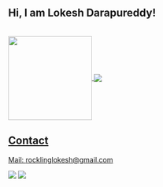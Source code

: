 
<!--
**lokeshrookie/lokeshrookie** is a ✨ _special_ ✨ repository because its `README.md` (this file) appears on your GitHub profile.

Here are some ideas to get you started:

- 🔭 I’m currently working on ...
- 🌱 I’m currently learning ... Cloud & DevOps
- 👯 I’m looking to collaborate on ...
- 🤔 I’m looking for help with ...
- 💬 Ask me about ...
- 📫 How to reach me: ...
- 😄 Pronouns: ...He/Loki
- ⚡ Fun fact: ...I am Single
-->

## Hi, I am Lokesh Darapureddy! 



</br>

 <div>
  <a href="https://github.com/lokeshrookie">
   <img align="center" height="170" src="https://github-readme-stats.vercel.app/api/top-langs/?username=lokeshrookie&layout=compact&langs_count=16&theme=dracula"/>
  <img align="center" src="https://github-readme-stats.vercel.app/api?username=lokeshrookie&show_icons=true&theme=dracula&include_all_commits=true&count_private=true&hide=issues"/>
</div>
 
 

## Contact 
Mail: rocklinglokesh@gmail.com
<div> 
  <a href="https://www.linkedin.com/in/lokesh-darapureddy" target="_blank"><img src="https://img.shields.io/badge/-LinkedIn-%230077B5?style=for-the-badge&logo=linkedin&logoColor=white" target="_blank"></a> 
  <a href = "mailto: rocklinglokesh@gmail.com"><img src="https://img.shields.io/badge/-Gmail-%23333?style=for-the-badge&logo=gmail&logoColor=white" target="_blank"></a>
 </br>

</div>

